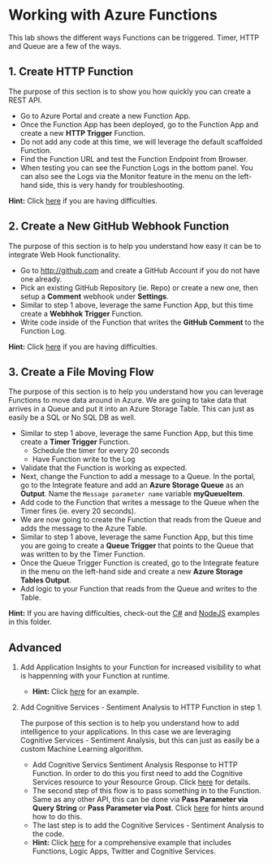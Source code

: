# Working with Azure Functions

This lab shows the different ways Functions can be triggered. Timer, HTTP and Queue are a few of the ways.

## 1. Create HTTP Function

The purpose of this section is to show you how quickly you can create a REST API.

- Go to Azure Portal and create a new Function App.
- Once the Function App has been deployed, go to the Function App and create a new **HTTP Trigger** Function.
- Do not add any code at this time, we will leverage the default scaffolded Function.
- Find the Function URL and test the Function Endpoint from Browser.
- When testing you can see the Function Logs in the bottom panel. You can also see the Logs via the Monitor feature in the menu on the left-hand side, this is very handy for troubleshooting.

**Hint:** Click [here](https://docs.microsoft.com/en-us/azure/azure-functions/functions-create-first-azure-function) if you are having difficulties.

## 2. Create a New GitHub Webhook Function

The purpose of this section is to help you understand how easy it can be to integrate Web Hook functionality.

- Go to http://github.com and create a GitHub Account if you do not have one already.
- Pick an existing GitHub Repository (ie. Repo) or create a new one, then setup a **Comment** webhook under **Settings**.
- Similar to step 1 above, leverage the same Function App, but this time create a **Webhhok Trigger** Function.
- Write code inside of the Function that writes the **GitHub Comment** to the Function Log.

**Hint:** Click [here](https://docs.microsoft.com/en-us/azure/azure-functions/functions-create-github-webhook-triggered-function) if you are having difficulties.

## 3. Create a File Moving Flow

The purpose of this section is to help you understand how you can leverage Functions to move data around in Azure. We are going to take data that arrives in a Queue and put it into an Azure Storage Table. This can just as easily be a SQL or No SQL DB as well.

- Similar to step 1 above, leverage the same Function App, but this time create a **Timer Trigger** Function.
	* Schedule the timer for every 20 seconds
	* Have Function write to the Log
- Validate that the Function is working as expected.
- Next, change the Function to add a message to a Queue. In the portal, go to the Integrate feature and add an **Azure Storage Queue** as an **Output**. Name the ``Message parameter name`` variable **myQueueItem**.
- Add code to the Function that writes a message to the Queue when the Timer fires (ie. every 20 seconds).
- We are now going to create the Function that reads from the Queue and adds the message to the Azure Table.
- Similar to step 1 above, leverage the same Function App, but this time you are going to create a **Queue Trigger** that points to the Queue that was written to by the Timer Function.
- Once the Queue Trigger Function is created, go to the Integrate feature in the menu on the left-hand side and create a new **Azure Storage Tables Output**.
- Add logic to your Function that reads from the Queue and writes to the Table.

**Hint:** If you are having difficulties, check-out the [C#](queue_function_example.csx) and [NodeJS](queue_function_example.csx) examples in this folder.

## Advanced

1. Add Application Insights to your Function for increased visibility to what is happenning with your Function at runtime.
	- **Hint:** Click [here](https://blogs.msdn.microsoft.com/appserviceteam/2017/05/10/application-insights-integration-with-functions-now-in-preview/) for an example.
2. Add Cognitive Services - Sentiment Analysis to HTTP Function in step 1.

	The purpose of this section is to help you understand how to add intelligence to your applications. In this case we are leveraging Cognitive Services - Sentiment Analysis, but this can just as easily be a custom Machine Learning algorithm.

	- Add Cognitive Servics Sentiment Analysis Response to HTTP Function. In order to do this you first need to add the Cognitive Services resource to your Resource Group. Click [here](https://docs.microsoft.com/en-us/azure/cognitive-services/cognitive-services-apis-create-account) for details.
	- The second step of this flow is to pass something in to the Function. Same as any other API, this can be done via **Pass Parameter via Query String** or **Pass Parameter via Post**. Click [here](https://docs.microsoft.com/en-us/azure/azure-functions/functions-create-serverless-api) for hints around how to do this.
	- The last step is to add the Cognitive Services - Sentiment Analysis to the code.
	- **Hint:** Click [here](https://docs.microsoft.com/en-us/azure/azure-functions/functions-twitter-email) for a comprehensive example that includes Functions, Logic Apps, Twitter and Cognitive Services.
 